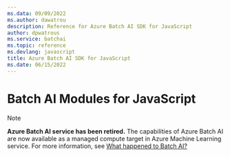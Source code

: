 ```yaml
---
ms.data: 09/09/2022
ms.author: dawatrou
description: Reference for Azure Batch AI SDK for JavaScript
author: dpwatrous
ms.service: batchai
ms.topic: reference
ms.devlang: javascript
title: Azure Batch AI SDK for JavaScript
ms.date: 06/15/2022
---
```

# Batch AI Modules for JavaScript

>[!NOTE]
>**Azure Batch AI service has been retired.** The capabilities of Azure Batch AI are now available as a managed compute target in Azure Machine Learning service. For more information, see [What happened to Batch AI?](https://aka.ms/batchai-retirement)